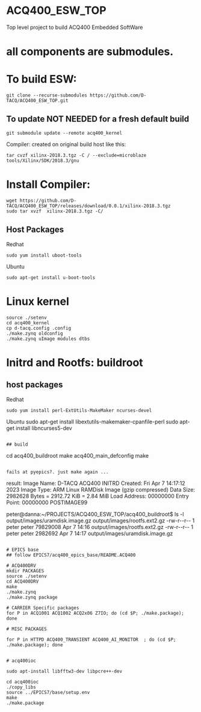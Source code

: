 # ACQ400_ESW_TOP
Top level project to build ACQ400 Embedded SoftWare

# all components are submodules.


# To build ESW:

```
git clone --recurse-submodules https://github.com/D-TACQ/ACQ400_ESW_TOP.git
```

## To update NOT NEEDED for a fresh default build 

```
git submodule update --remote acq400_kernel
```



Compiler: created on original build host like this:

```
tar cvzf xilinx-2018.3.tgz -C / --exclude=microblaze tools/Xilinx/SDK/2018.3/gnu
```

# Install Compiler:

```
wget https://github.com/D-TACQ/ACQ400_ESW_TOP/releases/download/0.0.1/xilinx-2018.3.tgz
sudo tar xvzf  xilinx-2018.3.tgz -C/
```

## Host Packages
Redhat
```
sudo yum install uboot-tools
```
Ubuntu
```
sudo apt-get install u-boot-tools
```

# Linux kernel

```
source ./setenv
cd acq400_kernel
cp d-tacq.config .config
./make.zynq oldconfig
./make.zynq uImage modules dtbs
```

# Initrd and Rootfs: buildroot

## host packages

Redhat
```
sudo yum install perl-ExtUtils-MakeMaker ncurses-devel
```
Ubuntu
sudo apt-get install libextutils-makemaker-cpanfile-perl
sudo apt-get install libncurses5-dev
```

## build
```
cd acq400_buildroot
make acq400_main_defconfig
make
```

fails at pyepics?. just make again ...
```
result:
Image Name:   D-TACQ ACQ400 INITRD
Created:      Fri Apr  7 14:17:12 2023
Image Type:   ARM Linux RAMDisk Image (gzip compressed)
Data Size:    2982628 Bytes = 2912.72 KiB = 2.84 MiB
Load Address: 00000000
Entry Point:  00000000
POSTIMAGE99

peter@danna:~/PROJECTS/ACQ400_ESW_TOP/acq400_buildroot$ ls -l output/images/uramdisk.image.gz output/images/rootfs.ext2.gz 
-rw-r--r-- 1 peter peter 79829008 Apr  7 14:16 output/images/rootfs.ext2.gz
-rw-r--r-- 1 peter peter  2982692 Apr  7 14:17 output/images/uramdisk.image.gz
```

# EPICS base 
## follow EPICS7/acq400_epics_base/README.ACQ400

# ACQ400DRV
mkdir PACKAGES
source ./setenv
cd ACQ400DRV
make
./make.zynq
./make.zynq package

# CARRIER Specific packages
for P in ACQ1001 ACQ1002 ACQ2x06 Z7IO; do (cd $P; ./make.package); done

# MISC PACKAGES

for P in HTTPD ACQ400_TRANSIENT ACQ400_AI_MONITOR  ; do (cd $P; ./make.package); done


# acq400ioc

sudo apt-install libfftw3-dev libpcre++-dev

cd acq400ioc
./copy_libs
source ../EPICS7/base/setup.env
make
./make.package






